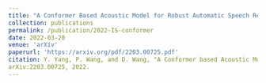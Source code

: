 ```yaml
---
title: "A Conformer Based Acoustic Model for Robust Automatic Speech Recognition"
collection: publications
permalink: /publication/2022-IS-conformer
date: 2022-03-20
venue: 'arXiv'
paperurl: 'https://arxiv.org/pdf/2203.00725.pdf'
citation: Y. Yang, P. Wang, and D. Wang, "A Conformer based Acoustic Model for Robust Automatic Speech Recognition," arXiv preprint
arXiv:2203.00725, 2022.
---
```

